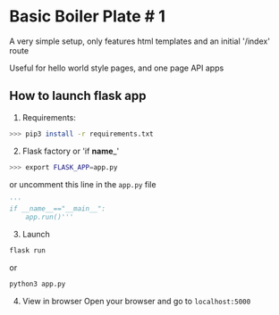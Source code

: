 # Basic Boiler Plate # 1

A very simple setup, only features html templates and an initial '/index' route

Useful for hello world style pages, and one page API apps

## How to launch flask app 
1. Requirements:
```bash
>>> pip3 install -r requirements.txt
```
2. Flask factory or 'if __name___' 
```bash
>>> export FLASK_APP=app.py
```
or
uncomment this line in the <code>app.py</code> file
```python
'''
if __name__=="__main__":
	app.run()'''
```
3. Launch
```bash
flask run
```
or 
```bash
python3 app.py
```
4. View in browser
Open your browser and go to <code>localhost:5000</code>